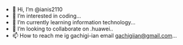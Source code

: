 - 👋 Hi, I’m @ianis2110
- 👀 I’m interested in coding...
- 🌱 I’m currently learning  information technology...
- 💞️ I’m looking to collaborate on .huawei..
- 📫 How to reach me ig gachigi-ian
                      email gachigiian@gmail.com...

<!---
ianis2110/ianis2110 is a ✨ special ✨ repository because its `README.md` (this file) appears on your GitHub profile.
You can click the Preview link to take a look at your changes.
--->
